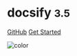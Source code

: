 <!-- _coverpage.md -->

# docsify <small>3.5</small>

[GitHub](https://github.com/docsifyjs/docsify/)
[Get Started](/README)

<!-- 背景色 -->

![color](#b3ffc1)